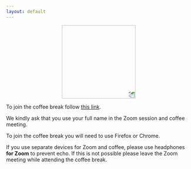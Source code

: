 ```yaml
---
layout: default
---
```


<p align="center">
  <img width="200" height="200" style="transform: rotate(0.5turn);" src="https://upload.wikimedia.org/wikipedia/commons/1/18/Rational_points_of_bounded_height_outside_the_27_lines_on_Clebsch%27s_diagonal_cubic_surface.png">
</p>

To join the coffee break follow <a href="https://gather.town/app/gydS2CrSzdjNziPC/ZORP">this link</a>.

We kindly ask that you use your full name in the Zoom session and coffee meeting.

To join the coffee break you will need to use Firefox or Chrome.

If you use separate devices for Zoom and coffee, please use headphones **for Zoom** to prevent echo. If this is not possible please leave the Zoom meeting while attending the coffee break.

